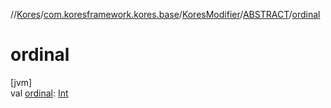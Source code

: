 //[Kores](../../../../index.md)/[com.koresframework.kores.base](../../index.md)/[KoresModifier](../index.md)/[ABSTRACT](index.md)/[ordinal](ordinal.md)

# ordinal

[jvm]\
val [ordinal](ordinal.md): [Int](https://kotlinlang.org/api/latest/jvm/stdlib/kotlin/-int/index.html)
